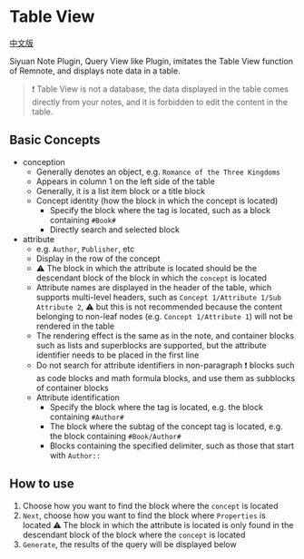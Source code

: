 # Table View

[中文版](./README.md)

Siyuan Note Plugin, Query View like Plugin, imitates the Table View function of Remnote, and displays note data in a table.

> ❗ Table View is not a database, the data displayed in the table comes directly from your notes, and it is forbidden to edit the content in the table.

## Basic Concepts

- conception
  - Generally denotes an object, e.g. `Romance of the Three Kingdoms`
  - Appears in column 1 on the left side of the table
  - Generally, it is a list item block or a title block
  - Concept identity (how the block in which the concept is located)
    - Specify the block where the tag is located, such as a block containing `#Book#`
    - Directly search and selected block
- attribute
  - e.g. `Author`, `Publisher`, etc
  - Display in the row of the concept
  - ⚠️ The block in which the attribute is located should be the descendant block of the block in which the `concept` is located
  - Attribute names are displayed in the header of the table, which supports multi-level headers, such as `Concept 1/Attribute 1/Sub Attribute 2`, ⚠️ but this is not recommended because the content belonging to non-leaf nodes (e.g. `Concept 1/Attribute 1`) will not be rendered in the table
  - The rendering effect is the same as in the note, and container blocks such as lists and superblocks are supported, but the attribute identifier needs to be placed in the first line
  - Do not search for attribute identifiers in non-paragraph ❗ blocks such as code blocks and math formula blocks, and use them as subblocks of container blocks
  - Attribute identification
    - Specify the block where the tag is located, e.g. the block containing `#Author#`
    - The block where the subtag of the concept tag is located, e.g. the block containing `#Book/Author#`
    - Blocks containing the specified delimiter, such as those that start with `Author::`

## How to use

1. Choose how you want to find the block where the `concept` is located
2. `Next`, choose how you want to find the block where `Properties` is located
   ⚠️ The block in which the attribute is located is only found in the descendant block of the block where the `concept` is located
3. `Generate`, the results of the query will be displayed below